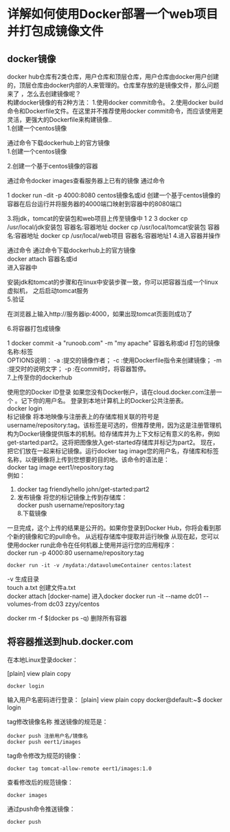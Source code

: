 # 详解如何使用Docker部署一个web项目并打包成镜像文件
## docker镜像

docker hub仓库有2类仓库，用户仓库和顶层仓库，用户仓库由docker用户创建的，顶层仓库由docker内部的人来管理的。仓库里存放的是镜像文件，那么问题来了 ，怎么去创建镜像呢？  
构建docker镜像的有2种方法：
1.使用docker commit命令。
2.使用docker build 命令和Dockerfile文件。在这里并不推荐使用docker commit命令，而应该使用更灵活，更强大的Dockerfile来构建镜像..  
1.创建一个centos镜像

通过命令下载dockerhub上的官方镜像  
1.创建一个centos镜像
  
  2.创建一个基于centos镜像的容器

通过命令docker images查看服务器上已有的镜像 
通过命令

1
docker run -dit -p 4000:8080 centos镜像名或id
创建一个基于centos镜像的容器在后台运行并将服务器的4000端口映射到容器中的8080端口

3.将jdk，tomcat的安装包和web项目上传至镜像中
1
2
3
docker cp /usr/local/jdk安装包 容器名:容器地址
docker cp /usr/local/tomcat安装包 容器名:容器地址
docker cp /usr/local/web项目 容器名:容器地址1
4.进入容器并操作

通过命令
通过命令下载dockerhub上的官方镜像  
docker attach 容器名或id  
进入容器中

安装jdk和tomcat的步骤和在linux中安装步骤一致，你可以把容器当成一个linux虚拟机， 之后启动tomcat服务  
5.验证

在浏览器上输入http://服务器ip:4000，如果出现tomcat页面则成功了

6.将容器打包成镜像

  1
docker commit -a "runoob.com" -m "my apache" 容器名称或id 打包的镜像名称:标签  
OPTIONS说明：
-a :提交的镜像作者；
-c :使用Dockerfile指令来创建镜像；
-m :提交时的说明文字；
-p :在commit时，将容器暂停。  
7.上传至你的dockerhub

使用您的Docker ID登录 
如果您没有Docker帐户，请在cloud.docker.com注册一个 。记下你的用户名。 
登录到本地计算机上的Docker公共注册表。  
docker login  
标记镜像 
将本地映像与注册表上的存储库相关联的符号是 username/repository:tag。该标签是可选的，但推荐使用，因为这是注册管理机构为Docker镜像提供版本的机制。给存储库并为上下文标记有意义的名称，例如 get-started:part2。这将把图像放入get-started存储库并标记为part2。 
现在，把它们放在一起来标记镜像。运行docker tag image您的用户名，存储库和标签名称，以便镜像将上传到您想要的目的地。该命令的语法是：  
docker tag image eert1/repository:tag  
例如：
1. docker tag friendlyhello john/get-started:part2
2. 发布镜像 
将您的标记镜像上传到存储库：  
docker push username/repository:tag  
8.下载镜像

一旦完成，这个上传的结果是公开的。如果你登录到Docker Hub，你将会看到那个新的镜像和它的pull命令。 
从远程存储库中提取并运行映像 
从现在起，您可以使用docker run此命令在任何机器上使用并运行您的应用程序：  
docker run -p 4000:80 username/repository:tag  

`docker run -it -v /mydata:/datavolumeContainer centos:latest
`  

-v 生成目录  
touch a.txt 创建文件a.txt  
docker attach [docker-name]  进入docker 
docker run -it  --name dc01 --volumes-from dc03 zzyy/centos
  
  docker rm -f $(docker ps -q)
  删除所有容器
## 将容器推送到hub.docker.com
在本地Linux登录docker：

[plain]  view plain  copy    
    
    docker login  

输入用户名密码进行登录：
[plain]  view plain  copy
docker@default:~$ docker login  
  

tag修改镜像名称
推送镜像的规范是：
```` 
docker push 注册用户名/镜像名 
docker push eert1/images 
````
tag命令修改为规范的镜像： 
```
docker tag tomcat-allow-remote eert1/images:1.0  
```
查看修改后的规范镜像：
    
    docker images
通过push命令推送镜像：
````
docker push
